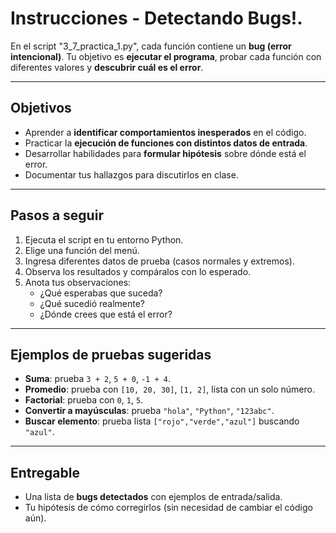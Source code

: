 # Instrucciones - Detectando Bugs!. 

En el script "3_7_practica_1.py", cada función contiene un **bug (error intencional)**. 
Tu objetivo es **ejecutar el programa**, probar cada función con diferentes valores y **descubrir cuál es el error**. 

---

## Objetivos
- Aprender a **identificar comportamientos inesperados** en el código.  
- Practicar la **ejecución de funciones con distintos datos de entrada**.  
- Desarrollar habilidades para **formular hipótesis** sobre dónde está el error.  
- Documentar tus hallazgos para discutirlos en clase.  

---

## Pasos a seguir
1. Ejecuta el script en tu entorno Python.  
2. Elige una función del menú.  
3. Ingresa diferentes datos de prueba (casos normales y extremos).  
4. Observa los resultados y compáralos con lo esperado.  
5. Anota tus observaciones:  
   - ¿Qué esperabas que suceda?  
   - ¿Qué sucedió realmente?  
   - ¿Dónde crees que está el error?  

---

##  Ejemplos de pruebas sugeridas
- **Suma**: prueba `3 + 2`, `5 + 0`, `-1 + 4`.  
- **Promedio**: prueba con `[10, 20, 30]`, `[1, 2]`, lista con un solo número.  
- **Factorial**: prueba con `0`, `1`, `5`.  
- **Convertir a mayúsculas**: prueba `"hola"`, `"Python"`, `"123abc"`.  
- **Buscar elemento**: prueba lista `["rojo","verde","azul"]` buscando `"azul"`.  

---

## Entregable
- Una lista de **bugs detectados** con ejemplos de entrada/salida.  
- Tu hipótesis de cómo corregirlos (sin necesidad de cambiar el código aún).  
